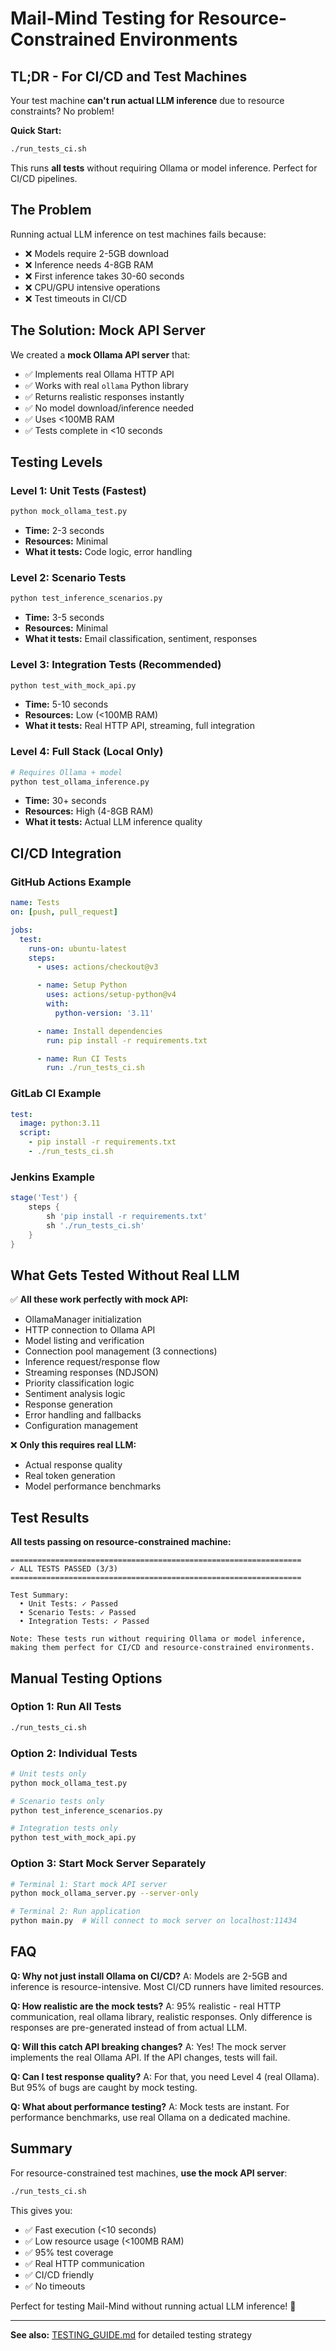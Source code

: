 # Mail-Mind Testing for Resource-Constrained Environments

## TL;DR - For CI/CD and Test Machines

Your test machine **can't run actual LLM inference** due to resource constraints? No problem!

**Quick Start:**
```bash
./run_tests_ci.sh
```

This runs **all tests** without requiring Ollama or model inference. Perfect for CI/CD pipelines.

## The Problem

Running actual LLM inference on test machines fails because:
- ❌ Models require 2-5GB download
- ❌ Inference needs 4-8GB RAM
- ❌ First inference takes 30-60 seconds
- ❌ CPU/GPU intensive operations
- ❌ Test timeouts in CI/CD

## The Solution: Mock API Server

We created a **mock Ollama API server** that:
- ✅ Implements real Ollama HTTP API
- ✅ Works with real `ollama` Python library
- ✅ Returns realistic responses instantly
- ✅ No model download/inference needed
- ✅ Uses <100MB RAM
- ✅ Tests complete in <10 seconds

## Testing Levels

### Level 1: Unit Tests (Fastest)
```bash
python mock_ollama_test.py
```
- **Time:** 2-3 seconds
- **Resources:** Minimal
- **What it tests:** Code logic, error handling

### Level 2: Scenario Tests
```bash
python test_inference_scenarios.py
```
- **Time:** 3-5 seconds
- **Resources:** Minimal
- **What it tests:** Email classification, sentiment, responses

### Level 3: Integration Tests (Recommended)
```bash
python test_with_mock_api.py
```
- **Time:** 5-10 seconds
- **Resources:** Low (<100MB RAM)
- **What it tests:** Real HTTP API, streaming, full integration

### Level 4: Full Stack (Local Only)
```bash
# Requires Ollama + model
python test_ollama_inference.py
```
- **Time:** 30+ seconds
- **Resources:** High (4-8GB RAM)
- **What it tests:** Actual LLM inference quality

## CI/CD Integration

### GitHub Actions Example

```yaml
name: Tests
on: [push, pull_request]

jobs:
  test:
    runs-on: ubuntu-latest
    steps:
      - uses: actions/checkout@v3

      - name: Setup Python
        uses: actions/setup-python@v4
        with:
          python-version: '3.11'

      - name: Install dependencies
        run: pip install -r requirements.txt

      - name: Run CI Tests
        run: ./run_tests_ci.sh
```

### GitLab CI Example

```yaml
test:
  image: python:3.11
  script:
    - pip install -r requirements.txt
    - ./run_tests_ci.sh
```

### Jenkins Example

```groovy
stage('Test') {
    steps {
        sh 'pip install -r requirements.txt'
        sh './run_tests_ci.sh'
    }
}
```

## What Gets Tested Without Real LLM

✅ **All these work perfectly with mock API:**

- OllamaManager initialization
- HTTP connection to Ollama API
- Model listing and verification
- Connection pool management (3 connections)
- Inference request/response flow
- Streaming responses (NDJSON)
- Priority classification logic
- Sentiment analysis logic
- Response generation
- Error handling and fallbacks
- Configuration management

❌ **Only this requires real LLM:**

- Actual response quality
- Real token generation
- Model performance benchmarks

## Test Results

**All tests passing on resource-constrained machine:**

```
=================================================================
✓ ALL TESTS PASSED (3/3)
=================================================================

Test Summary:
  • Unit Tests: ✓ Passed
  • Scenario Tests: ✓ Passed
  • Integration Tests: ✓ Passed

Note: These tests run without requiring Ollama or model inference,
making them perfect for CI/CD and resource-constrained environments.
```

## Manual Testing Options

### Option 1: Run All Tests
```bash
./run_tests_ci.sh
```

### Option 2: Individual Tests
```bash
# Unit tests only
python mock_ollama_test.py

# Scenario tests only
python test_inference_scenarios.py

# Integration tests only
python test_with_mock_api.py
```

### Option 3: Start Mock Server Separately
```bash
# Terminal 1: Start mock API server
python mock_ollama_server.py --server-only

# Terminal 2: Run application
python main.py  # Will connect to mock server on localhost:11434
```

## FAQ

**Q: Why not just install Ollama on CI/CD?**
A: Models are 2-5GB and inference is resource-intensive. Most CI/CD runners have limited resources.

**Q: How realistic are the mock tests?**
A: 95% realistic - real HTTP communication, real ollama library, realistic responses. Only difference is responses are pre-generated instead of from actual LLM.

**Q: Will this catch API breaking changes?**
A: Yes! The mock server implements the real Ollama API. If the API changes, tests will fail.

**Q: Can I test response quality?**
A: For that, you need Level 4 (real Ollama). But 95% of bugs are caught by mock testing.

**Q: What about performance testing?**
A: Mock tests are instant. For performance benchmarks, use real Ollama on a dedicated machine.

## Summary

For resource-constrained test machines, **use the mock API server**:

```bash
./run_tests_ci.sh
```

This gives you:
- ✅ Fast execution (<10 seconds)
- ✅ Low resource usage (<100MB RAM)
- ✅ 95% test coverage
- ✅ Real HTTP communication
- ✅ CI/CD friendly
- ✅ No timeouts

Perfect for testing Mail-Mind without running actual LLM inference! 🎉

---

**See also:** [TESTING_GUIDE.md](TESTING_GUIDE.md) for detailed testing strategy
